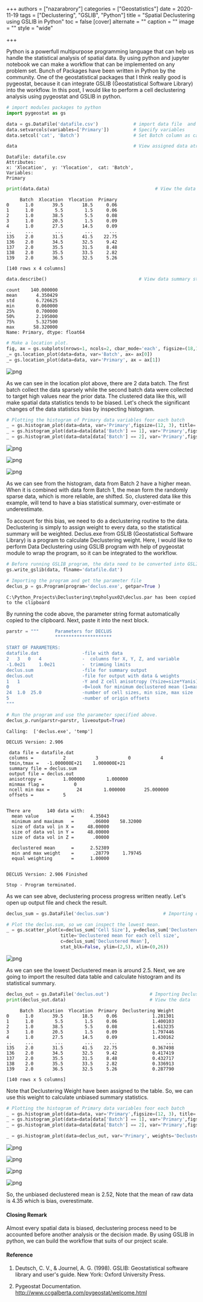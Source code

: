 +++
authors = ["nazarabrory"]
categories = ["Geostatistics"]
date = 2020-11-19
tags = ["Declustering", "GSLIB", "Python"]
title = "Spatial Declustering using GSLIB in Python"
toc = false
[cover]
alternate = ""
caption = ""
image = ""
style = "wide"

+++

Python is a powerfull multipurpose programming language that can help us handle the statistical analysis of spatial data. By using python and jupyter notebook we can make a workflow that can be implemented on any problem set. Bunch of Packages  have been written in Python by the community. One of the geostatistical packages that I think really good is pygeostat, because it can integrate GSLIB (Geostatistical Software Library) into the workflow. In this post, I would like to perform a cell declustering analysis using pygeostat and GSLIB in python.


```python
# import modules packages to python
import pygeostat as gs
```


```python
data = gs.DataFile('datafile.csv')             # import data file  and assign to a variable named `data` 
data.setvarcols(variables=['Primary'])         # Specify variables  
data.setcol('cat', 'Batch')                    # Set Batch column as categorical data
```


```python
data                                           # View assigned data atributes             
```




    DataFile: datafile.csv
    Attributes:
    x: 'Xlocation',  y: 'Ylocation',  cat: 'Batch',  
    Variables:
    Primary




```python
print(data.data)                                       # View the data table
```

         Batch  Xlocation  Ylocation  Primary
    0      1.0       39.5       18.5     0.06
    1      1.0        5.5        1.5     0.06
    2      1.0       38.5        5.5     0.08
    3      1.0       20.5        1.5     0.09
    4      1.0       27.5       14.5     0.09
    ..     ...        ...        ...      ...
    135    2.0       31.5       41.5    22.75
    136    2.0       34.5       32.5     9.42
    137    2.0       35.5       31.5     8.48
    138    2.0       35.5       33.5     2.82
    139    2.0       36.5       32.5     5.26
    
    [140 rows x 4 columns]
    


```python
data.describe()                                  # View data summary statistic
```




    count    140.000000
    mean       4.350429
    std        6.726625
    min        0.060000
    25%        0.700000
    50%        2.195000
    75%        5.327500
    max       58.320000
    Name: Primary, dtype: float64




```python
# Make a location plot.
fig, ax = gs.subplots(nrows=1, ncols=2, cbar_mode='each', figsize=(18,18))           # Defining subplots configuration
_= gs.location_plot(data=data, var='Batch', ax= ax[0])                               # Location Plot by batch
_= gs.location_plot(data=data, var='Primary', ax = ax[1])                            # Locatioin Plot by Primary values
```


    
![png](/uploads/blogposts/Declustering_GSLIB_Python/output_7_0.png)
    


As we can see in the location plot above, there are 2 data batch. The first batch collect the data sparsely while the second batch data were collected to target high values near the prior data. The clustered data like this,  will make spatial data statistics tends to be biased. Let's check the significant changes of the data statistics bias by inspecting histogram.


```python
# Plotting the histogram of Primary data variables foor each batch
_ = gs.histogram_plot(data=data, var='Primary',figsize=(12, 3), title='Primary values histogram (All Batch)')
_ = gs.histogram_plot(data=data[data['Batch'] == 1], var='Primary',figsize=(12, 3),title='Primary values histogram (Batch 1)')
_ = gs.histogram_plot(data=data[data['Batch'] == 2], var='Primary',figsize=(12, 3), title='Primary values histogram (Batch 2)')
```


    
![png](/uploads/blogposts/Declustering_GSLIB_Python/output_9_0.png)
    



    
![png](/uploads/blogposts/Declustering_GSLIB_Python/output_9_1.png)
    



    
![png](/uploads/blogposts/Declustering_GSLIB_Python/output_9_2.png)
    


As we can see from the histogram, data from Batch 2 have a higher mean. When it is combined with data form Batch 1, the mean form the randomly sparse data, which is more reliable, are shifted. So, clustered data like this example, will tend to have a bias statistical summary, over-estimate or underestimate. 

To account for this bias, we need to do a declustering routine to the data. Declustering is simply to assign weight to every data, so the statistical summary will be weighted. Declus.exe from GSLIB (Geostatistical Software Library) is a program to calculate Declustering weight. Here, I would like to perform Data Declustering using GSLIB program with help of pygeostat module to wrap the program, so it can be integrated to the workflow.


```python
# Before running GSLIB program, the data need to be converted into GSLIB format
gs.write_gslib(data, flname='datafile.dat')
```


```python
# Importing the program and get the parameter file 
declus_p = gs.Program(program='declus.exe', getpar=True )
```

    C:\Python_Projects\Declustering\tmpholyux02\declus.par has been copied to the clipboard
    

By running the code above, the parameter string format automatically copied to the clipboard. Next, paste it into the next block.


```python
parstr = """      Parameters for DECLUS
                  *********************

START OF PARAMETERS:
datafile.dat                -file with data
2   3   0   4               -  columns for X, Y, Z, and variable
-1.0e21     1.0e21          -  trimming limits
declus.sum                  -file for summary output
declus.out                  -file for output with data & weights
1   1                       -Y and Z cell anisotropy (Ysize=size*Yanis)
0                           -0=look for minimum declustered mean (1=max)
24  1.0  25.0               -number of cell sizes, min size, max size
5                           -number of origin offsets
"""
```


```python
# Run the program and use the parameter specified above.
declus_p.run(parstr=parstr, liveoutput=True)
```

    Calling:  ['declus.exe', 'temp']
    
    DECLUS Version: 2.906
    
     data file = datafile.dat                            
     columns =           2           3           0           4
     tmin,tmax =   -1.000000E+21    1.000000E+21
     summary file = declus.sum                              
     output file = declus.out                              
     anisotropy =        1.000000        1.000000
     minmax flag =           0
     ncell min max =          24        1.000000       25.000000
     offsets =           5
    
    
    There are      140 data with:
      mean value            =      4.35043
      minimum and maximum   =       .06000    58.32000
      size of data vol in X =     48.00000
      size of data vol in Y =     48.00000
      size of data vol in Z =       .00000
    
      declustered mean      =      2.52389
      min and max weight    =       .28779     1.79745
      equal weighting       =      1.00000
    
    
    DECLUS Version: 2.906 Finished
    
    Stop - Program terminated.
    
    

As we can see abve, declustering process progress written neatly. Let's open up output file and check the result.


```python
declus_sum = gs.DataFile('declus.sum')                    # Importing declus.sum (summary of declustering process)             
```


```python
# Plot the declus.sum, so we can inspect the lowest mean.
_ = gs.scatter_plot(x=declus_sum['Cell Size'], y=declus_sum['Declustered Mean'], 
                    title='Declustered mean for each cell size', 
                    c=declus_sum['Declustered Mean'], 
                    stat_blk=False, ylim=(2,5), xlim=(0,26))
```


    
![png](/uploads/blogposts/Declustering_GSLIB_Python/output_19_0.png)
    


As we can see the lowest Declustered mean is around 2.5. Next, we are going to import the resulted data table and calculate histogram and its statistical summary.


```python
declus_out = gs.DataFile('declus.out')               # Importing Declustering Output
print(declus_out.data)                               # View the data
```

         Batch  Xlocation  Ylocation  Primary  Declustering Weight
    0      1.0       39.5       18.5     0.06             1.281301
    1      1.0        5.5        1.5     0.06             1.400103
    2      1.0       38.5        5.5     0.08             1.613235
    3      1.0       20.5        1.5     0.09             1.797446
    4      1.0       27.5       14.5     0.09             1.430162
    ..     ...        ...        ...      ...                  ...
    135    2.0       31.5       41.5    22.75             0.367498
    136    2.0       34.5       32.5     9.42             0.417419
    137    2.0       35.5       31.5     8.48             0.432717
    138    2.0       35.5       33.5     2.82             0.336913
    139    2.0       36.5       32.5     5.26             0.287790
    
    [140 rows x 5 columns]
    

Note that Declustering Weight have been assigned to the table. So, we can use this weight to calculate unbiased summary statistics.


```python
# Plotting the histogram of Primary data variables foor each batch
_ = gs.histogram_plot(data=data, var='Primary',figsize=(12, 3), title='Primary values histogram (All Batch)')
_ = gs.histogram_plot(data=data[data['Batch'] == 1], var='Primary',figsize=(12, 3),title='Primary values histogram (Batch 1)')
_ = gs.histogram_plot(data=data[data['Batch'] == 2], var='Primary',figsize=(12, 3), title='Primary values histogram (Batch 2)')

_ = gs.histogram_plot(data=declus_out, var='Primary', weights='Declustering Weight', color='lightblue' ,figsize=(12, 3), title='Primary values histogram (All Batch, Weighted)')
```


    
![png](/uploads/blogposts/Declustering_GSLIB_Python/output_23_0.png)
    



    
![png](/uploads/blogposts/Declustering_GSLIB_Python/output_23_1.png)
    



    
![png](/uploads/blogposts/Declustering_GSLIB_Python/output_23_2.png)
    



    
![png](/uploads/blogposts/Declustering_GSLIB_Python/output_23_3.png)
    


So, the unbiased declustered mean is 2.52, Note that the mean of raw data is 4.35 which is bias, overestimate. 

#### Closing Remark
Almost every spatial data is biased, declustering process need to be accounted before another analysis or the decision made. By using GSLIB in python, we can build the workflow that suits of our project scale. 

#### Reference 

1. Deutsch, C. V., &amp; Journel, A. G. (1998). GSLIB: Geostatistical software library and user's guide. New York: Oxford University Press.
    
2. Pygeostat Documentation. http://www.ccgalberta.com/pygeostat/welcome.html
